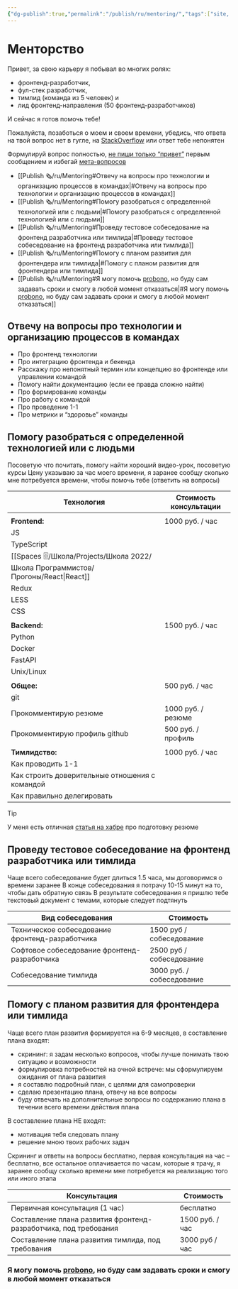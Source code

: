```yaml
---
{"dg-publish":true,"permalink":"/publish/ru/mentoring/","tags":["site, mentoring"]}
---
```


# Менторство
Привет, за свою карьеру я побывал во многих ролях: 
- фронтенд-разработчик,
- фул-стек разработчик, 
- тимлид (команда из 5 человек) и 
- лид фронтенд-направления (50 фронтенд-разработчиков)

И сейчас я готов помочь тебе!

Пожалуйста, позаботься о моем и своем времени, убедись, что ответа на твой вопрос нет в гугле, на [StackOverflow](https://stackoverflow.com/) или ответ тебе непонятен

Формулируй вопрос полностью,  [не пиши только “привет”](https://www.nohello.com/) первым сообщением и избегай [мета-вопросов](https://nometa.xyz/) 

- [[Publish 🗞/ru/Mentoring#Отвечу на вопросы про технологии и организацию процессов в командах\|#Отвечу на вопросы про технологии и организацию процессов в командах]]
- [[Publish 🗞/ru/Mentoring#Помогу разобраться с определенной технологией или с людьми\|#Помогу разобраться с определенной технологией или с людьми]]
- [[Publish 🗞/ru/Mentoring#Проведу тестовое собеседование на фронтенд разработчика или тимлида\|#Проведу тестовое собеседование на фронтенд разработчика или тимлида]]
- [[Publish 🗞/ru/Mentoring#Помогу с планом развития для фронтендера или тимлида\|#Помогу с планом развития для фронтендера или тимлида]]
- [[Publish 🗞/ru/Mentoring#Я могу помочь [probono](https://ru.wikipedia.org/wiki/Pro_bono), но буду сам задавать сроки и смогу в любой момент отказаться\|#Я могу помочь [probono](https://ru.wikipedia.org/wiki/Pro_bono), но буду сам задавать сроки и смогу в любой момент отказаться]]

## Отвечу на вопросы про технологии и организацию процессов в командах
- Про фронтенд технологии
- Про интеграцию фронтенда и бекенда
- Расскажу про непонятный термин или концепцию во фронтенде или управлении командой
- Помогу найти документацию (если ее правда сложно найти)
- Про формирование команды
- Про работу с командой
- Про проведение 1-1 
- Про метрики и “здоровье” команды

## Помогу разобраться с определенной технологией или с людьми
Посоветую что почитать, помогу найти хороший видео-урок, посоветую курсы
Цену указываю за час моего времени, я заранее сообщу сколько мне потребуется времени, чтобы помочь тебе (ответить на вопросы)


| Технология                                     | Стоимость консультации |
| ---------------------------------------------- | ---------------------- |
|                                                |                        |
| **Frontend:**                                  | 1000 руб. / час        |
| JS                                             |                        |
| TypeScript                                     |                        |
| [[Spaces 🗄/Школа/Projects/Школа 2022/Школа Программистов/Прогоны/React\|React]]                                      |                        |
| Redux                                          |                        |
| LESS                                           |                        |
| CSS                                            |                        |
|                                                |                        |
| **Backend:**                                   | 1500 руб. / час        |
| Python                                         |                        |
| Docker                                         |                        |
| FastAPI                                        |                        |
| Unix/Linux                                     |                        |
|                                                |                        |
| **Общее:**                                     | 500 руб. / час         |
| git                                            |                        |
| Прокомментирую резюме                          | 1000 руб. / резюме                       |
| Прокомментирую профиль github                  | 500 руб. / профиль                       |
|                                                |                        |
| **Тимлидство:**                                | 1000 руб. / час        |
| Как проводить 1-1                              |                        |
| Как строить доверительные отношения с командой |                        |
| Как правильно делегировать                     |                        |

> [!TIP] 
> У меня есть отличная [статья на хабре](https://habr.com/ru/company/hh/blog/710446/) про подготовку резюме


## Проведу тестовое собеседование на фронтенд разработчика или тимлида
Чаще всего собеседование будет длиться 1.5 часа, мы договоримся о времени заранее
В конце собеседования я потрачу 10-15 минут на то, чтобы дать обратную связь
В результате собеседования я пришлю тебе текстовый документ с темами, которые следует подтянуть

| Вид собеседования                                | Стоимость      |
| ------------------------------------------------ | -------------- |
| Техническое собеседование  фронтенд-разработчика | 1500 руб / собеседование |
| Софтовое собеседование фронтенд-разработчика     | 2500 руб / собеседование |
| Собеседование тимлида                            | 3000 руб. / собеседование               |

## Помогу с планом развития для фронтендера или тимлида
Чаще всего план развития формируется на 6-9 месяцев, в составление плана входят:
- скрининг: я задам несколько вопросов, чтобы лучше понимать твою ситуацию и возможности
- формулировка потребностей на очной встрече: мы сформулируем ожидания от плана развития
- я составлю подробный план, с целями для самопроверки
- сделаю презентацию плана, отвечу на все вопросы
- буду отвечать на дополнительные вопросы по содержанию плана в течении всего времени действия плана

В составление плана НЕ входят:
- мотивация тебя следовать плану
- решение мною твоих рабочих задач

Скрининг и ответы на вопросы бесплатно, первая консультация на час – бесплатно, все остальное оплачивается по часам, которые я трачу, я заранее сообщу сколько времени мне потребуется на реализацию того или иного этапа

| Консультация                                                         | Стоимость       |
| -------------------------------------------------------------------- | --------------- |
| Первичная консультация (1 час)                                       | бесплатно       |
| Составление плана развития фронтенд-разработчика, под требования | 1500 руб. / час |
| Составление плана развития тимлида, под требования               | 3000 руб / час                |

### Я могу помочь [probono](https://ru.wikipedia.org/wiki/Pro_bono),  но буду сам задавать сроки и смогу в любой момент отказаться